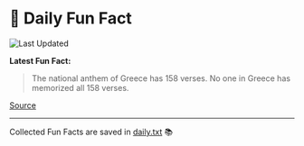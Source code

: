 # 🌟 Daily Fun Fact

![Last Updated](https://img.shields.io/badge/Last_Updated-2025_08_17-blue?style=flat-square)

**Latest Fun Fact:**

> The national anthem of Greece has 158 verses. No one in Greece has memorized all 158 verses.  

[Source](http://www.djtech.net/humor/useless_facts.htm)

---

Collected Fun Facts are saved in [daily.txt](daily.txt) 📚
